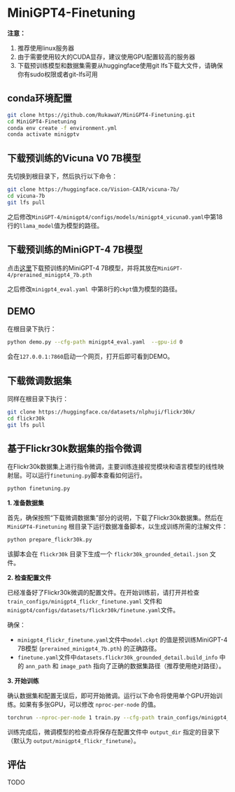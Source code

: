 # MiniGPT4-Finetuning

**注意：**

1. 推荐使用linux服务器
2. 由于需要使用较大的CUDA显存，建议使用GPU配置较高的服务器
3. 下载预训练模型和数据集需要从huggingface使用git lfs下载大文件，请确保你有sudo权限或者git-lfs可用

## conda环境配置

```bash
git clone https://github.com/RukawaY/MiniGPT4-Finetuning.git
cd MiniGPT4-Finetuning
conda env create -f environment.yml
conda activate minigptv
```

## 下载预训练的Vicuna V0 7B模型

先切换到根目录下，然后执行以下命令：

```bash
git clone https://huggingface.co/Vision-CAIR/vicuna-7b/
cd vicuna-7b
git lfs pull
```

之后修改`MiniGPT-4/minigpt4/configs/models/minigpt4_vicuna0.yaml`中第18行的`llama_model`值为模型的路径。

## 下载预训练的MiniGPT-4 7B模型

点击[这里](https://drive.google.com/file/d/1RY9jV0dyqLX-o38LrumkKRh6Jtaop58R/view?usp=sharing)下载预训练的MiniGPT-4 7B模型，并将其放在`MiniGPT-4/prerained_minigpt4_7b.pth`

之后修改`minigpt4_eval.yaml `中第8行的`ckpt`值为模型的路径。

## DEMO

在根目录下执行：

```bash
python demo.py --cfg-path minigpt4_eval.yaml  --gpu-id 0
```

会在`127.0.0.1:7860`启动一个网页，打开后即可看到DEMO。

## 下载微调数据集

同样在根目录下执行：

```bash
git clone https://huggingface.co/datasets/nlphuji/flickr30k/
cd flickr30k
git lfs pull
```

## 基于Flickr30k数据集的指令微调

在Flickr30k数据集上进行指令微调，主要训练连接视觉模块和语言模型的线性映射层。可以运行`finetuning.py`脚本查看如何运行。

```bash
python finetuning.py
```

**1. 准备数据集**

首先，确保按照“下载微调数据集”部分的说明，下载了Flickr30k数据集。然后在 `MiniGPT4-Finetuning` 根目录下运行数据准备脚本，以生成训练所需的注解文件：

```bash
python prepare_flickr30k.py
```

该脚本会在 `flickr30k` 目录下生成一个 `flickr30k_grounded_detail.json` 文件。

**2. 检查配置文件**

已经准备好了Flickr30k微调的配置文件。在开始训练前，请打开并检查 `train_configs/minigpt4_flickr_finetune.yaml` 文件和`minigpt4/configs/datasets/flickr30k/finetune.yaml`文件。

确保：
- `minigpt4_flickr_finetune.yaml`文件中`model.ckpt` 的值是预训练MiniGPT-4 7B模型 (`prerained_minigpt4_7b.pth`) 的正确路径。
- `finetune.yaml`文件中`datasets.flickr30k_grounded_detail.build_info` 中的 `ann_path` 和 `image_path` 指向了正确的数据集路径（推荐使用绝对路径）。

**3. 开始训练**

确认数据集和配置无误后，即可开始微调。运行以下命令将使用单个GPU开始训练。如果有多张GPU，可以修改 `nproc-per-node` 的值。

```bash
torchrun --nproc-per-node 1 train.py --cfg-path train_configs/minigpt4_flickr_finetune.yaml
```

训练完成后，微调模型的检查点将保存在配置文件中 `output_dir` 指定的目录下（默认为 `output/minigpt4_flickr_finetune`）。

## 评估

TODO